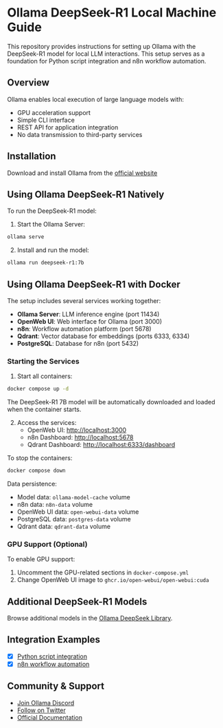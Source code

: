 # Ollama DeepSeek-R1 Local Machine Guide

This repository provides instructions for setting up Ollama with the DeepSeek-R1 model for local LLM interactions. This setup serves as a foundation for Python script integration and n8n workflow automation.

## Overview

Ollama enables local execution of large language models with:

- GPU acceleration support
- Simple CLI interface
- REST API for application integration
- No data transmission to third-party services

## Installation

Download and install Ollama from the [official website](https://ollama.ai)

## Using Ollama DeepSeek-R1 Natively

To run the DeepSeek-R1 model:

1. Start the Ollama Server:

```bash
ollama serve
```

2. Install and run the model:

```bash
ollama run deepseek-r1:7b
```

## Using Ollama DeepSeek-R1 with Docker

The setup includes several services working together:

- **Ollama Server**: LLM inference engine (port 11434)
- **OpenWeb UI**: Web interface for Ollama (port 3000)
- **n8n**: Workflow automation platform (port 5678)
- **Qdrant**: Vector database for embeddings (ports 6333, 6334)
- **PostgreSQL**: Database for n8n (port 5432)

### Starting the Services

1. Start all containers:

```bash
docker compose up -d
```

The DeepSeek-R1 7B model will be automatically downloaded and loaded when the container starts.

2. Access the services:
   - OpenWeb UI: <http://localhost:3000>
   - n8n Dashboard: <http://localhost:5678>
   - Qdrant Dashboard: <http://localhost:6333/dashboard>

To stop the containers:

```bash
docker compose down
```

Data persistence:

- Model data: `ollama-model-cache` volume
- n8n data: `n8n-data` volume
- OpenWeb UI data: `open-webui-data` volume
- PostgreSQL data: `postgres-data` volume
- Qdrant data: `qdrant-data` volume

### GPU Support (Optional)

To enable GPU support:

1. Uncomment the GPU-related sections in `docker-compose.yml`
2. Change OpenWeb UI image to `ghcr.io/open-webui/open-webui:cuda`

## Additional DeepSeek-R1 Models

Browse additional models in the [Ollama DeepSeek Library](https://ollama.com/library/deepseek-r1).

## Integration Examples

- [X] [Python script integration](./python/README.md)
- [x] [n8n workflow automation](./n8n/README.md)

## Community & Support

- [Join Ollama Discord](https://discord.gg/ollama)
- [Follow on Twitter](https://twitter.com/ollama_ai)
- [Official Documentation](https://ollama.ai/docs)
